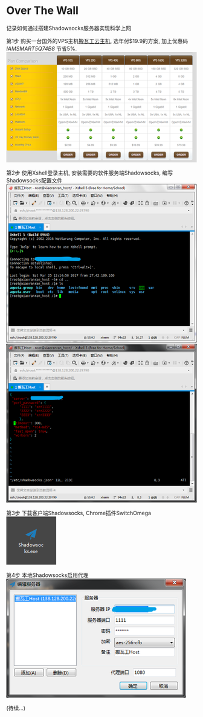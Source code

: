 # Over The Wall

记录如何通过搭建Shadowsocks服务器实现科学上网

第1步 购买一台国外的VPS主机[搬瓦工云主机](https://bwh1.net/), 选年付$19.9的方案, 加上优惠码*IAMSMART5Q74B8* 节省5%.
![buy](./demo/server.png)

第2步 使用Xshell登录主机, 安装需要的软件服务端Shadowsocks, 编写Shadowsocks配置文件
![connect](./demo/xshell.png)
![config](./demo/config.png)

第3步 下载客户端Shadowsocks, Chrome插件SwitchOmega
![shadow](./demo/shadowsocks.png)

第4步 本地Shadowsocks启用代理
![proxy](./demo/proxy.png)

(待续...)
